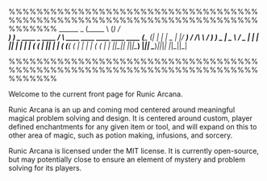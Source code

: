 %%%%%%%%%%%%%%%%%%%%%%%%%%%%%%%%%%%%%%%%%%%%%%%%%%%%%%%%%%%%%%%%%%%%%%%%%%%%%%%
       ______              _
      (_____ \            (_)           /\
       _____) )_   _ ____  _  ____     /  \   ____ ____ ____ ____   ____
      (_____ (| | | |  _ \| |/ ___)   / /\ \ / ___) ___) _  |  _ \ / _  |
            | | |_| | | | | ( (___   | |__| | |  ( (__( ( | | | | ( ( | |
            |_|\____|_| |_|_|\____)  |______|_|   \____)_||_|_| |_|\_||_|

%%%%%%%%%%%%%%%%%%%%%%%%%%%%%%%%%%%%%%%%%%%%%%%%%%%%%%%%%%%%%%%%%%%%%%%%%%%%%%%

Welcome to the current front page for Runic Arcana.

Runic Arcana is an up and coming mod centered around meaningful magical problem solving and design.  It is centered around custom, player defined enchantments for any given item or tool, and will expand on this to other area of magic, such as potion making, infusions, and sorcery.

Runic Arcana is licensed under the MIT license.  It is currently open-source, but may potentially close to ensure an element of mystery and problem solving for its players.